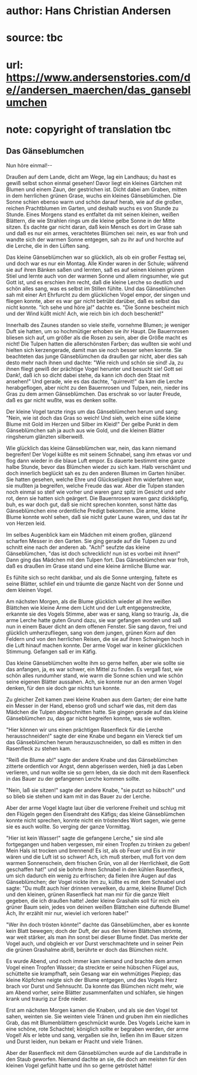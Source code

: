 # author: Hans Christian Andersen
# source: tbc
# url: https://www.andersenstories.com/de//andersen_maerchen/das_ganseblumchen
# note: copyright of translation tbc

## Das Gänseblumchen 

Nun höre einmal!--

Draußen auf dem Lande, dicht am Wege, lag ein Landhaus; du hast es gewiß
selbst schon einmal gesehen! Davor liegt ein kleines Gärtchen mit Blumen
und einem Zaun, der gestrichen ist. Dicht dabei am Graben, mitten in dem
herrlichen grünen Grase, wuchs ein kleines Gänseblümchen. Die Sonne
schien ebenso warm und schön darauf herab, wie auf die großen, reichen
Prachtblumen im Garten, und deshalb wuchs es von Stunde zu Stunde. Eines
Morgens stand es entfaltet da mit seinen kleinen, weißen Blättern, die
wie Strahlen rings um die kleine gelbe Sonne in der Mitte sitzen. Es
dachte gar nicht daran, daß kein Mensch es dort im Grase sah und daß es
nur ein armes, verachtetes Blümchen sei: nein, es war froh und wandte
sich der warmen Sonne entgegen, sah zu ihr auf und horchte auf die
Lerche, die in den Lüften sang.

Das kleine Gänseblümchen war so glücklich, als ob ein großer Festtag
sei, und doch war es nur ein Montag. Alle Kinder waren in der Schule;
während sie auf ihren Bänken saßen und lernten, saß es auf seinen
kleinen grünen Stiel und lernte auch von der warmen Sonne und allem
ringsumher, wie gut Gott ist, und es erschien ihm recht, daß die kleine
Lerche so deutlich und schön alles sang, was es selbst im Stillen
fühlte. Und das Gänseblümchen sah mit einer Art Ehrfurcht zu dem
glücklichen Vogel empor, der singen und fliegen konnte, aber es war gar
nicht betrübt darüber, daß es selbst das nicht konnte. "Ich sehe und
höre ja!" dachte es. "Die Sonne bescheint mich und der Wind küßt mich!
Ach, wie reich bin ich doch beschenkt!"

Innerhalb des Zaunes standen so viele steife, vornehme Blumen; je
weniger Duft sie hatten, um so hochmütiger erhoben sie ihr Haupt. Die
Bauernrosen bliesen sich auf, um größer als die Rosen zu sein, aber die
Größe macht es nicht! Die Tulpen hatten die allerschönsten Farben; das
wußten sie wohl und hielten sich kerzengerade, damit man sie noch besser
sehen konnte. Sie beachteten das junge Gänseblümchen da draußen gar
nicht, aber dies sah desto mehr nach ihnen und dachte: "Wie reich und
schön sie sind! Ja, zu ihnen fliegt gewiß der prächtige Vogel herunter
und besucht sie! Gott sei Dank!, daß ich so dicht dabei stehe, da kann
ich doch den Staat mit ansehen!" Und gerade, wie es das dachte,
"quirrevit!" da kam die Lerche herabgeflogen, aber nicht zu den
Bauernrosen und Tulpen, nein, nieder ins Gras zu dem armen
Gänseblümchen. Das erschrak so vor lauter Freude, daß es gar nicht
wußte, was es denken sollte.

Der kleine Vogel tanzte rings um das Gänseblümchen herum und sang:
"Nein, wie ist doch das Gras so weich! Und sieh, welch eine süße kleine
Blume mit Gold im Herzen und Silber im Kleid!" Der gelbe Punkt in dem
Gänseblümchen sah ja auch aus wie Gold, und die kleinen Blätter
ringsherum glänzten silberweiß.

Wie glücklich das kleine Gänseblümchen war, nein, das kann niemand
begreifen! Der Vogel küßte es mit seinem Schnabel, sang ihm etwas vor
und flog dann wieder in die blaue Luft empor. Es dauerte bestimmt eine
ganze halbe Stunde, bevor das Blümchen wieder zu sich kam. Halb
verschämt und doch innerlich beglückt sah es zu den anderen Blumen im
Garten hinüber. Sie hatten gesehen, welche Ehre und Glückseligkeit ihm
widerfahren war, sie mußten ja begreifen, welche Freude das war. Aber
die Tulpen standen noch einmal so steif wie vorher und waren ganz spitz
im Gesicht und sehr rot, denn sie hatten sich geärgert. Die Bauernrosen
waren ganz dickköpfig, buh, es war doch gut, daß sie nicht sprechen
konnten, sonst hätte das Gänseblümchen eine ordentliche Predigt
bekommen. Die arme, kleine Blume konnte wohl sehen, daß sie nicht guter
Laune waren, und das tat ihr von Herzen leid.

Im selbes Augenblick kam ein Mädchen mit einem großen, glänzend scharfen
Messer in den Garten. Sie ging gerade auf die Tulpen zu und schnitt eine
nach der anderen ab. "Ach!" seufzte das kleine Gänseblümchen, "das
ist doch schrecklich! nun ist es vorbei mit ihnen!" Dann ging das
Mädchen mit den Tulpen fort. Das Gänseblümchen war froh, daß es draußen
im Grase stand und eine kleine ärmliche Blume war.

Es fühlte sich so recht dankbar, und als die Sonne unterging, faltete es
seine Blätter, schlief ein und träumte die ganze Nacht von der Sonne und
dem kleinen Vogel.

Am nächsten Morgen, als die Blume glücklich wieder all ihre weißen
Blättchen wie kleine Arme dem Licht und der Luft entgegenstreckte,
erkannte sie des Vogels Stimme, aber was er sang, klang so traurig. Ja,
die arme Lerche hatte guten Grund dazu, sie war gefangen worden und saß
nun in einem Bauer dicht an dem offenen Fenster. Sie sang davon, frei
und glücklich umherzufliegen, sang von dem jungen, grünen Korn auf den
Feldern und von den herrlichen Reisen, die sie auf ihren Schwingen hoch
in die Luft hinauf machen konnte. Der arme Vogel war in keiner
glücklichen Stimmung. Gefangen saß er im Käfig.

Das kleine Gänseblümchen wollte ihm so gerne helfen, aber wie sollte sie
das anfangen, ja, es war schwer, ein Mittel zu finden. Es vergaß fast,
wie schön alles rundumher stand, wie warm die Sonne schien und wie schön
seine eigenen Blätter aussahen. Ach, sie konnte nur an den armen Vogel
denken, für den sie doch gar nichts tun konnte.

Zu gleicher Zeit kamen zwei kleine Knaben aus dem Garten; der eine hatte
ein Messer in der Hand, ebenso groß und scharf wie das, mit dem das
Mädchen die Tulpen abgeschnitten hatte. Sie gingen gerade auf das kleine
Gänseblümchen zu, das gar nicht begreifen konnte, was sie wollten.

"Hier können wir uns einen prächtigen Rasenfleck für die Lerche
herausschneiden!" sagte der eine Knabe und begann ein Viereck tief um
das Gänseblümchen herum herauszuschneiden, so daß es mitten in den
Rasenfleck zu stehen kam.

"Reiß die Blume ab!" sagte der andere Knabe und das Gänseblümchen
zitterte ordentlich vor Angst, denn abgerissen werden, hieß ja das Leben
verlieren, und nun wollte sie so gern leben, da sie doch mit dem
Rasenfleck in das Bauer zu der gefangenen Lerche kommen sollte.

"Nein, laß sie sitzen!" sagte der andere Knabe, "sie putzt so
hübsch!" und so blieb sie stehen und kam mit in das Bauer zu der
Lerche.

Aber der arme Vogel klagte laut über die verlorene Freiheit und schlug
mit den Flügeln gegen den Eisendraht des Käfigs; das kleine
Gänseblümchen konnte nicht sprechen, konnte nicht ein tröstendes Wort
sagen, wie gerne sie es auch wollte. So verging der ganze Vormittag.

"Hier ist kein Wasser!" sagte die gefangene Lerche," sie sind alle
fortgegangen und haben vergessen, mir einen Tropfen zu trinken zu geben!
Mein Hals ist trocken und brennend! Es ist, als ob Feuer und Eis in mir
wären und die Luft ist so schwer! Ach, ich muß sterben, muß fort von dem
warmen Sonnenschein, dem frischen Grün, von all der Herrlichkeit, die
Gott geschaffen hat!" und sie bohrte ihren Schnabel in den kühlen
Rasenfleck, um sich dadurch ein wenig zu erfrischen; da fielen ihre
Augen auf das Gänseblümchen; der Vogel nickte ihm zu, küßte es mit dem
Schnabel und sagte: "Du mußt auch hier drinnen verwelken, du arme,
kleine Blume! Dich und den kleinen, grünen Rasenfleck hat man mir für
die ganze Welt gegeben, die ich draußen hatte! Jeder kleine Grashalm
soll für mich ein grüner Baum sein, jedes von deinen weißen Blättchen
eine duftende Blume! Ach, Ihr erzählt mir nur, wieviel ich verloren
habe!"

"Wer ihn doch trösten könnte!" dachte das Gänseblümchen, aber es
konnte kein Blatt bewegen; doch der Duft, der aus den feinen Blättchen
strömte, war weit stärker, als man ihn sonst bei dieser Blume findet.
Das merkte der Vogel auch, und obgleich er vor Durst verschmachtete und
in seiner Pein die grünen Grashalme abriß, berührte er doch das Blümchen
nicht.

Es wurde Abend, und noch immer kam niemand und brachte dem armen Vogel
einen Tropfen Wasser; da streckte er seine hübschen Flügel aus,
schüttelte sie krampfhaft, sein Gesang war ein wehmütiges Piepiep; das
kleine Köpfchen neigte sich der Blume entgegen, und des Vogels Herz
brach vor Durst und Sehnsucht. Da konnte das Blümchen nicht mehr, wie am
Abend vorher, seine Blätter zusammenfalten und schlafen, sie hingen
krank und traurig zur Erde nieder.

Erst am nächsten Morgen kamen die Knaben, und als sie den Vogel tot
sahen, weinten sie. Sie weinten viele Tränen und gruben ihm ein
niedliches Grab, das mit Blumenblättern geschmückt wurde. Des Vogels
Leiche kam in eine schöne, rote Schachtel; königlich sollte er begraben
werden, der arme Vogel! Als er lebte und sang, vergaßen sie ihn, ließen
ihn im Bauer sitzen und Durst leiden, nun bekam er Pracht und viele
Tränen.

Aber der Rasenfleck mit dem Gänseblümchen wurde auf die Landstraße in
den Staub geworfen. Niemand dachte an sie, die doch am meisten für den
kleinen Vogel gefühlt hatte und ihn so gerne getröstet hätte!
